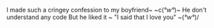 I made such a cringey confession to my boyfriend~ ~c(*°w°*)~
He don't understand any code But he liked it ~
"I said that I love you"
~(*°w°*)/